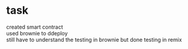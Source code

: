 # task 
created smart contract 
</br>
used brownie to ddeploy 
</br>
still have to understand the testing in brownie but done testing in remix
